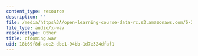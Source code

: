 ```yaml
---
content_type: resource
description: ''
file: /media/https%3A/open-learning-course-data-rc.s3.amazonaws.com/6-341-discrete-time-signal-processing-fall-2005/18b69f8daec2dbc194bb1d7e324dfaf1_cfdoming.wav
file_type: audio/x-wav
resourcetype: Other
title: cfdoming.wav
uid: 18b69f8d-aec2-dbc1-94bb-1d7e324dfaf1
---
```

